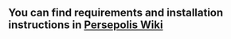 ## You can find requirements and installation instructions in [Persepolis Wiki](https://github.com/persepolisdm/persepolis/wiki/git-installation-instruction)
